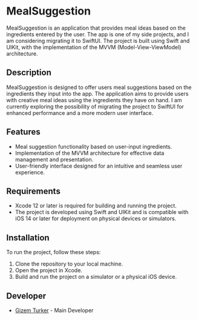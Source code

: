 # MealSuggestion

MealSuggestion is an application that provides meal ideas based on the ingredients entered by the user. The app is one of my side projects, and I am considering migrating it to SwiftUI. The project is built using Swift and UIKit, with the implementation of the MVVM (Model-View-ViewModel) architecture.

## Description

MealSuggestion is designed to offer users meal suggestions based on the ingredients they input into the app. The application aims to provide users with creative meal ideas using the ingredients they have on hand. I am currently exploring the possibility of migrating the project to SwiftUI for enhanced performance and a more modern user interface.

## Features

- Meal suggestion functionality based on user-input ingredients.
- Implementation of the MVVM architecture for effective data management and presentation.
- User-friendly interface designed for an intuitive and seamless user experience.

## Requirements

- Xcode 12 or later is required for building and running the project.
- The project is developed using Swift and UIKit and is compatible with iOS 14 or later for deployment on physical devices or simulators.

## Installation

To run the project, follow these steps:

1. Clone the repository to your local machine.
2. Open the project in Xcode.
3. Build and run the project on a simulator or a physical iOS device.

## Developer

- [Gizem Turker](https://github.com/gizemturker) - Main Developer
